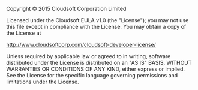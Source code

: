 Copyright &copy; 2015 Cloudsoft Corporation Limited

Licensed under the Cloudsoft EULA v1.0 (the "License");
you may not use this file except in compliance with the License.
You may obtain a copy of the License at

http://www.cloudsoftcorp.com/cloudsoft-developer-license/

Unless required by applicable law or agreed to in writing, software
distributed under the License is distributed on an "AS IS" BASIS,
WITHOUT WARRANTIES OR CONDITIONS OF ANY KIND, either express or implied.
See the License for the specific language governing permissions and
limitations under the License.